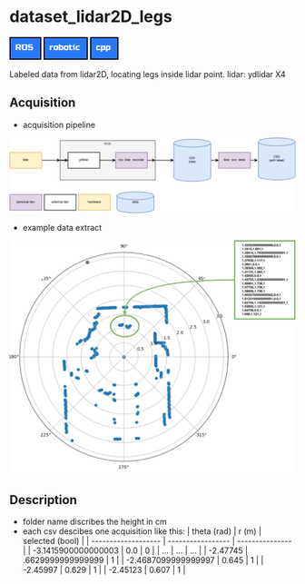 # dataset_lidar2D_legs 

![tag:lib:ROS](https://raw.githubusercontent.com/PouceHeure/markdown_tags/v1.0/tags/lib/ROS/ROS_blue.png)
![tag:category:robotic](https://raw.githubusercontent.com/PouceHeure/markdown_tags/v1.0/tags/category/robotic/robotic_blue.png)
![tag:language:cpp](https://raw.githubusercontent.com/PouceHeure/markdown_tags/v1.0/tags/language/cpp/cpp_blue.png)

Labeled data from lidar2D, locating legs inside lidar point. 
lidar: ydlidar X4

## Acquisition 

- acquisition pipeline 

![dataset_lidar2D_legs-pipeline](.doc/dataset_lidar2D_legs-pipeline.png)

- example data extract  

![dataset_lidar2D_legs-example](.doc/dataset_lidar2D_legs-example.png)

## Description

- folder name discribes the height in cm 
- each csv descibes one acquisition like this: 
    | theta (rad)         | r (m)             | selected (bool) |
    | ------------------- | ----------------- | --------------- |
    | -3.1415900000000003 | 0.0               | 0               |
    | ...                 | ...               | ...             |
    | -2.47745            | .6629999999999999 | 1               |
    | -2.4687099999999997 | 0.645             | 1               |
    | -2.45997            | 0.629             | 1               |
    | -2.45123            | 0.607             | 1               |

